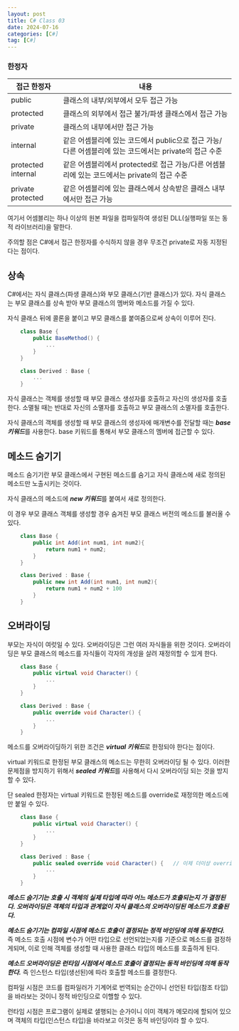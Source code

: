 ```yaml
---
layout: post
title: C# Class 03
date: 2024-07-16
categories: [C#]
tag: [C#]
---
```


### **한정자**

|접근 한정자|내용|
|----------|----|
|public|클래스의 내부/외부에서 모두 접근 가능|
|protected|클래스의 외부에서 접근 불가/파생 클래스에서 접근 가능|
|private|클래스의 내부에서만 접근 가능|
|internal|같은 어셈블리에 있는 코드에서 public으로 접근 가능/다른 어셈블리에 있는 코드에서는 private의 접근 수준|
|protected internal|같은 어셈블리에서 protected로 접근 가능/다른 어셈블리에 있는 코드에서는 private의 접근 수준|
|private protected|같은 어셈블리에 있는 클래스에서 상속받은 클래스 내부에서만 접근 가능|

여기서 어셈블리는 하나 이상의 원본 파일을 컴파일하여 생성된 DLL(실행파일 또는 동적 라이브러리)을 말한다.

주의할 점은 C#에서 접근 한정자를 수식하지 않을 경우 무조건 private로 자동 지정된다는 점이다. 

## **상속**

C#에서는 자식 클래스(파생 클래스)와 부모 클래스(기반 클래스)가 있다. 자식 클래스는 부모 클래스를 상속 받아 부모 클래스의 멤버와 메소드를 가질 수 있다.

자식 클래스 뒤에 콜론을 붙이고 부모 클래스를 붙여줌으로써 상속이 이루어 진다. 

```c#
    class Base {
        public BaseMethod() {
            ...
        }
    }

    class Derived : Base {
        ...
    }
```

자식 클래스는 객체를 생성할 때 부모 클래스 생성자를 호출하고 자신의 생성자를 호출한다. 소멸될 때는 반대로 자신의 소멸자를 호출하고 부모 클래스의 소멸자를 호출한다.

자식 클래스의 객체를 생성할 때 부모 클래스의 생성자에 매개변수를 전달할 때는 ***base 키워드***를 사용한다. base 키워드를 통해서 부모 클래스의 멤버에 접근할 수 있다. 

## **메소드 숨기기** ##

메소드 숨기기란 부모 클래스에서 구현된 메소드를 숨기고 자식 클래스에 새로 정의된 메소드만 노출시키는 것이다. 

자식 클래스의 메소드에 ***new 키워드***를 붙여서 새로 정의한다. 

이 경우 부모 클래스 객체를 생성할 경우 숨겨진 부모 클래스 버전의 메소드를 불러올 수 있다. 

```c#
    class Base {
        public int Add(int num1, int num2){
            return num1 + num2;
        }
    }

    class Derived : Base {
        public new int Add(int num1, int num2){
            return num1 + num2 + 100
        }
    }
```

## **오버라이딩** ##

부모는 자식이 여럿일 수 있다. 오버라이딩은 그런 여러 자식들을 위한 것이다. 오버라이딩은 부모 클래스의 메소드를 자식들이 각자의 개성을 살려 재정의할 수 있게 한다. 

```c#
    class Base {
        public virtual void Character() {
            ...
        }
    }

    class Derived : Base {
        public override void Character() {
            ...
        }
    }
```

메소드를 오버라이딩하기 위한 조건은 ***virtual 키워드***로 한정되야 한다는 점이다.

virtual 키워드로 한정된 부모 클래스의 메소드는 무한히 오버라이딩 될 수 있다. 이러한 문제점을 방지하기 위해서 ***sealed 키워드***를 사용해서 다시 오버라이딩 되는 것을 방지할 수 있다.

단 sealed 한정자는 virtual 키워드로 한정된 메소드를 override로 재정의한 메소드에만 붙일 수 있다. 

```c#
    class Base {
        public virtual void Character() {
            ...
        }
    }

    class Derived : Base {
        public sealed override void Character() {   // 이제 더이상 override 할 수 없음
            ...
        }
    }
```

***메소드 숨기기는 호출 시 객체의 실제 타입에 따라 어느 메소드가 호출되는지 가 결정된다. 오버라이딩은 객체의 타입과 관계없이 자식 클래스의 오버라이딩된 메소드가 호출된다.***

***메소드 숨기기는 컴파일 시점에 메소드 호출이 결정되는 정적 바인딩에 의해 동작한다.*** 즉 메소드 호출 시점에 변수가 어떤 타입으로 선언되었는지를 기준으로 메소드를 결정하게되며, 이로 인해 객체를 생성할 때 사용한 클래스 타입의 메소드를 호출하게 된다. 

***메소드 오버라이딩은 런타임 시점에서 메소드 호출이 결정되는 동적 바인딩에 의해 동작한다.*** 즉 인스턴스 타입(생선된)에 따라 호출할 메소드를 결정한다.

컴파일 시점은 코드를 컴파일러가 기계어로 번역되는 순간이니 선언된 타입(참조 타입)을 바라보는 것이니 정적 바인딩으로 이핼할 수 있다. 

런타임 시점은 프로그램이 실제로 샐행되는 순가이니 이미 객체가 메모리에 할되어 있으며 객체의 타입(인스턴스 타입)을 바라보고 이것은 동적 바인딩이라 할 수 있다.